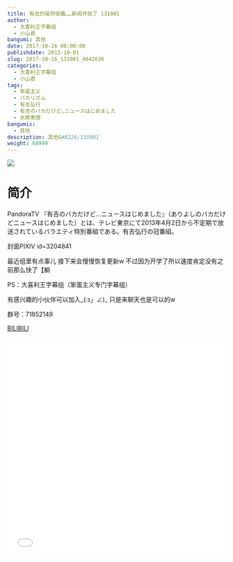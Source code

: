 ```yaml
---
title: 有吉的虽然很蠢……新闻开始了 131001
author: 
  - 大喜利王字幕组
  - 小山君
bangumi: 其他
date: 2017-10-16 00:00:00
publishdate: 2013-10-01
slug: 2017-10-16_131001_4042636
categories: 
  - 大喜利王字幕组
  - 小山君
tags: 
  - 笨蛋主义
  - バカリズム
  - 有吉弘行
  - 有吉のバカだけど…ニュースはじめました
  - 水原恵理
bangumis: 
  - 其他
description: 其他&#8226;131001
weight: 68999
---
```


![](https://i.imgur.com/HzExGaA.jpg)

# 简介  
PandoraTV 『有吉のバカだけど…ニュースはじめました』（ありよしのバカだけどニュースはじめました）とは、テレビ東京にて2013年4月2日から不定期で放送されているバラエティ特別番組である。有吉弘行の冠番組。
封面PIXIV id=3204841
最近组里有点事儿 接下来会慢慢恢复更新w 不过因为开学了所以速度肯定没有之前那么快了【躺
PS：大喜利王字幕组（笨蛋主义专门字幕组） 
有感兴趣的小伙伴可以加入_(:з」∠)_  只是来聊天也是可以的w
群号：71852149

  [BILIBILI](https://www.bilibili.com/video/av4042636/)


  <iframe src="//www.bilibili.com/html/html5player.html?cid=6521015&aid=4042636" width="100%" height="500" frameborder="0" allowfullscreen="allowfullscreen"></iframe>
